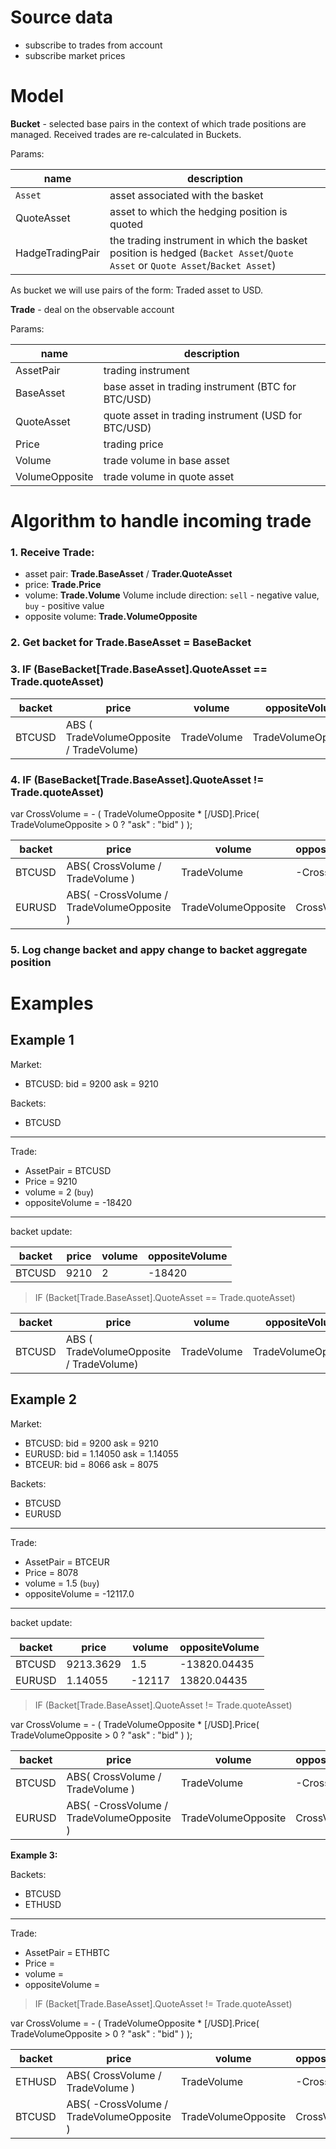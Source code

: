 # Source data

* subscribe to trades from account
* subscribe market prices

# Model

**Bucket** - selected base pairs in the context of which trade positions are managed.
Received trades are re-calculated in Buckets.

Params:

| name | description |
| ---- | ----------- |
| `Asset` | asset associated with the basket |
| QuoteAsset | asset to which the hedging position is quoted |
| HadgeTradingPair | the trading instrument in which the basket position is hedged (`Backet Asset`/`Quote Asset` or `Quote Asset`/`Backet Asset`) |

As bucket we will use pairs of the form: Traded asset to USD.

**Trade** - deal on the observable account

Params:

| name | description |
| ---- | ----------- |
| AssetPair | trading instrument |
| BaseAsset | base asset in trading instrument (BTC for BTC/USD)  |
| QuoteAsset | quote asset in trading instrument (USD for BTC/USD) |
| Price | trading price |
| Volume | trade volume in base asset |
| VolumeOpposite | trade volume in quote asset |

# Algorithm to handle incoming trade

### 1. Receive Trade:

* asset pair: **Trade.BaseAsset** / **Trader.QuoteAsset**
* price: **Trade.Price**
* volume: **Trade.Volume**  Volume include direction: `sell` - negative value, `buy` - positive value
* opposite volume: **Trade.VolumeOpposite**

### 2. Get backet for **Trade.BaseAsset** = BaseBacket

### 3. IF (BaseBacket[Trade.BaseAsset].QuoteAsset == Trade.quoteAsset)

| backet | price | volume | oppositeVolume |
| ------ | ----- | ------ | -------------- |
| BTCUSD | ABS ( TradeVolumeOpposite / TradeVolume) | TradeVolume | TradeVolumeOpposite |

### 4. IF (BaseBacket[Trade.BaseAsset].QuoteAsset != Trade.quoteAsset)

var CrossVolume = - ( TradeVolumeOpposite * [<QuoteAsset>/USD].Price( TradeVolumeOpposite > 0 ? "ask" : "bid" ) );

| backet | price | volume | oppositeVolume |
| ------ | ----- | ------ | -------------- |
| BTCUSD | ABS( CrossVolume / TradeVolume ) | TradeVolume | -CrossVolume |
| EURUSD | ABS( -CrossVolume / TradeVolumeOpposite ) | TradeVolumeOpposite | CrossVolume |

### 5. Log change backet and appy change to backet aggregate position



# Examples

## Example 1

Market:

* BTCUSD: bid = 9200 ask = 9210

Backets:

* BTCUSD

---

Trade:

* AssetPair = BTCUSD
* Price = 9210
* volume = 2 (`buy`)
* oppositeVolume = -18420

---

backet update:

| backet | price | volume | oppositeVolume |
| ------ | ----- | ------ | -------------- |
| BTCUSD | 9210 | 2 | -18420 |


> IF (Backet[Trade.BaseAsset].QuoteAsset == Trade.quoteAsset)

| backet | price | volume | oppositeVolume |
| ------ | ----- | ------ | -------------- |
| BTCUSD | ABS ( TradeVolumeOpposite / TradeVolume) | TradeVolume | TradeVolumeOpposite |


## Example 2

Market:

* BTCUSD: bid = 9200 ask = 9210
* EURUSD: bid = 1.14050 ask = 1.14055
* BTCEUR: bid = 8066 ask = 8075

Backets:

* BTCUSD
* EURUSD

---

Trade:

* AssetPair = BTCEUR
* Price = 8078
* volume = 1.5 (`buy`)
* oppositeVolume = -12117.0

---

backet update:

| backet | price | volume | oppositeVolume |
| ------ | ----- | ------ | -------------- |
| BTCUSD | 9213.3629 | 1.5 | -13820.04435 |
| EURUSD | 1.14055 | -12117 | 13820.04435 |


> IF (Backet[Trade.BaseAsset].QuoteAsset != Trade.quoteAsset)

var CrossVolume = - ( TradeVolumeOpposite * [<QuoteAsset>/USD].Price( TradeVolumeOpposite > 0 ? "ask" : "bid" ) );

| backet | price | volume | oppositeVolume |
| ------ | ----- | ------ | -------------- |
| BTCUSD | ABS( CrossVolume / TradeVolume ) | TradeVolume | -CrossVolume |
| EURUSD | ABS( -CrossVolume / TradeVolumeOpposite ) | TradeVolumeOpposite | CrossVolume |




**Example 3:**

Backets:

* BTCUSD
* ETHUSD

---

Trade:

* AssetPair = ETHBTC
* Price = 
* volume = 
* oppositeVolume = 


> IF (Backet[Trade.BaseAsset].QuoteAsset != Trade.quoteAsset)

var CrossVolume = - ( TradeVolumeOpposite * [<QuoteAsset>/USD].Price( TradeVolumeOpposite > 0 ? "ask" : "bid" ) );

| backet | price | volume | oppositeVolume |
| ------ | ----- | ------ | -------------- |
| ETHUSD | ABS( CrossVolume / TradeVolume ) | TradeVolume | -CrossVolume |
| BTCUSD | ABS( -CrossVolume / TradeVolumeOpposite ) | TradeVolumeOpposite | CrossVolume |







